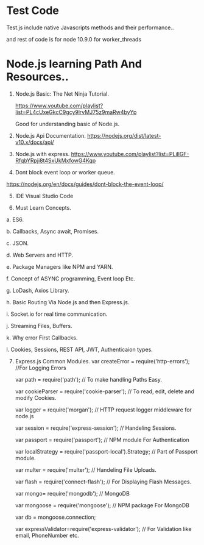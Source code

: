 # Test Code

Test.js include native Javascripts methods and their performance..

and rest of code is for node 10.9.0 for worker_threads



# Node.js learning Path And Resources..

1.  Node.js Basic:
    The Net Ninja Tutorial. 

      https://www.youtube.com/playlist?list=PL4cUxeGkcC9gcy9lrvMJ75z9maRw4byYp

      Good for understanding basic of Node.js.

2. Node.js Api Documentation.
https://nodejs.org/dist/latest-v10.x/docs/api/

3. Node.js with express. 
https://www.youtube.com/playlist?list=PLillGF-RfqbYRpji8t4SxUkMxfowG4Kqp

4. Dont block event loop or worker queue. 

https://nodejs.org/en/docs/guides/dont-block-the-event-loop/


5. IDE 
   Visual Studio Code 
   
6. Must Learn Concepts. 

  a. ES6.
  
  b. Callbacks, Async await, Promises. 
  
  c. JSON.
  
  d. Web Servers and HTTP. 
  
  e. Package Managers like NPM and YARN. 
  
  f. Concept of ASYNC programming, Event loop Etc. 
  
  g. LoDash, Axios Library. 
  
  h. Basic Routing Via Node.js and then Express.js. 
  
  i. Socket.io for real time communication. 
  
  j. Streaming Files, Buffers. 
  
  k. Why error First Callbacks. 
  
  l. Cookies, Sessions, REST API, JWT, Authenticaion types.
  
  
7. Express.js Common Modules. 
    var createError = require('http-errors');  //For Logging Errors
    
    var path = require('path');  // To make handling Paths Easy.
    
    var cookieParser = require('cookie-parser'); // To read, edit, delete and modify Cookies.
    
    var logger = require('morgan'); // HTTP request logger middleware for node.js
    
    var session = require('express-session'); // Handeling Sessions.
    
    var passport = require('passport'); // NPM module For Authentication
    
    var localStrategy = require('passport-local').Strategy; // Part of Passport module.
    
    var multer = require('multer'); // Handeling File Uploads.
    
    var flash = require('connect-flash'); // For Displaying Flash Messages.
    
    var mongo= require('mongodb'); // MongoDB
    
    var mongoose = require('mongoose'); // NPM package For MongoDB
    
    var db = mongoose.connection;
    
    var expressValidator=require('express-validator'); // For Validation like email, PhoneNumber etc.
    
   
